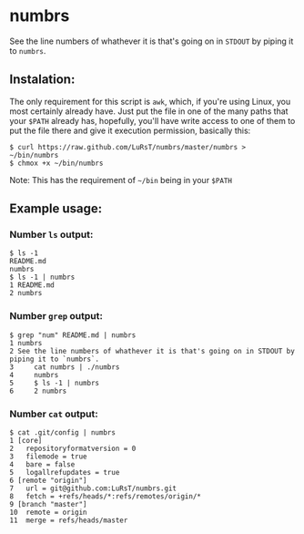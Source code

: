# numbrs

See the line numbers of whathever it is that's going on in `STDOUT` by piping
it to `numbrs`.

## Instalation:

The only requirement for this script is `awk`, which, if you're using Linux, you
most certainly already have.
Just put the file in one of the many paths that your `$PATH` already has,
hopefully, you'll have write access to one of them to put the file there and
give it execution permission, basically this:

    $ curl https://raw.github.com/LuRsT/numbrs/master/numbrs > ~/bin/numbrs
    $ chmox +x ~/bin/numbrs

Note: This has the requirement of `~/bin` being in your `$PATH`

## Example usage:

### Number `ls` output:

    $ ls -1
    README.md
    numbrs
    $ ls -1 | numbrs
    1 README.md
    2 numbrs

### Number `grep` output:

    $ grep "num" README.md | numbrs
    1 numbrs
    2 See the line numbers of whathever it is that's going on in STDOUT by piping it to `numbrs`.
    3     cat numbrs | ./numbrs
    4     numbrs
    5     $ ls -1 | numbrs
    6     2 numbrs

### Number `cat` output:

    $ cat .git/config | numbrs
    1 [core]
    2   repositoryformatversion = 0
    3   filemode = true
    4   bare = false
    5   logallrefupdates = true
    6 [remote "origin"]
    7   url = git@github.com:LuRsT/numbrs.git
    8   fetch = +refs/heads/*:refs/remotes/origin/*
    9 [branch "master"]
    10  remote = origin
    11  merge = refs/heads/master

